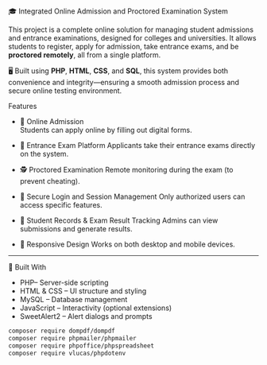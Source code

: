  🎓 Integrated Online Admission and Proctored Examination System

This project is a complete online solution for managing student admissions and entrance examinations, designed for colleges and universities. It allows students to register, apply for admission, take entrance exams, and be **proctored remotely**, all from a single platform.

🖥️ Built using **PHP**, **HTML**, **CSS**, and **SQL**, this system provides both convenience and integrity—ensuring a smooth admission process and secure online testing environment.


 Features

- 📄 Online Admission  
  Students can apply online by filling out digital forms.

- 🧪 Entrance Exam Platform
  Applicants take their entrance exams directly on the system.

- 🕵️ Proctored Examination
  Remote monitoring during the exam (to prevent cheating).

- 🔐 Secure Login and Session Management
  Only authorized users can access specific features.

- 📝 Student Records & Exam Result Tracking 
  Admins can view submissions and generate results.

- 📱 Responsive Design
  Works on both desktop and mobile devices.

---

 🧰 Built With

- PHP– Server-side scripting
- HTML & CSS – UI structure and styling
- MySQL – Database management
- JavaScript – Interactivity (optional extensions)
- SweetAlert2 – Alert dialogs and prompts

```bash 
composer require dompdf/dompdf
composer require phpmailer/phpmailer
composer require phpoffice/phpspreadsheet
composer require vlucas/phpdotenv


```
